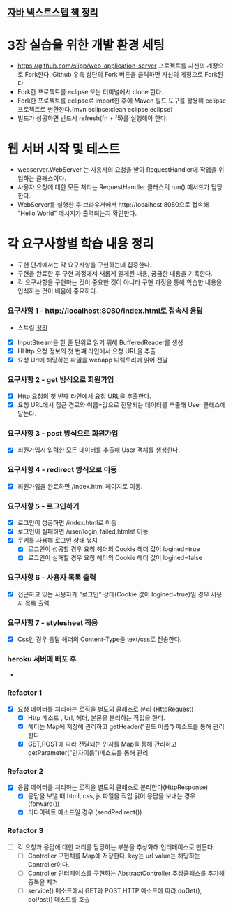 ## [자바 넥스트스텝 책 정리](http://www.yes24.com/Product/Goods/31869154)

# 3장 실습을 위한 개발 환경 세팅

* https://github.com/slipp/web-application-server 프로젝트를 자신의 계정으로 Fork한다. Github 우측 상단의 Fork 버튼을 클릭하면 자신의 계정으로 Fork된다.
* Fork한 프로젝트를 eclipse 또는 터미널에서 clone 한다.
* Fork한 프로젝트를 eclipse로 import한 후에 Maven 빌드 도구를 활용해 eclipse 프로젝트로 변환한다.(mvn eclipse:clean eclipse:eclipse)
* 빌드가 성공하면 반드시 refresh(fn + f5)를 실행해야 한다.

# 웹 서버 시작 및 테스트

* webserver.WebServer 는 사용자의 요청을 받아 RequestHandler에 작업을 위임하는 클래스이다.
* 사용자 요청에 대한 모든 처리는 RequestHandler 클래스의 run() 메서드가 담당한다.
* WebServer를 실행한 후 브라우저에서 http://localhost:8080으로 접속해 "Hello World" 메시지가 출력되는지 확인한다.

# 각 요구사항별 학습 내용 정리

* 구현 단계에서는 각 요구사항을 구현하는데 집중한다.
* 구현을 완료한 후 구현 과정에서 새롭게 알게된 내용, 궁금한 내용을 기록한다.
* 각 요구사항을 구현하는 것이 중요한 것이 아니라 구현 과정을 통해 학습한 내용을 인식하는 것이 배움에 중요하다.

### 요구사항 1 - http://localhost:8080/index.html로 접속시 응답

* 스트림 [정리](https://www.notion.so/dongguridong/TIL-6ce5d06c0cb347d9bfb8cee0c28b30e5)

- [x] InputStream을 한 줄 단위로 읽기 위해 BufferedReader를 생성
- [x] HHttp 요청 정보의 첫 번쨰 라인에서 요청 URL을 추출
- [x] 요청 Url에 해당하는 파일을 webapp 디렉토리에 읽어 전달

### 요구사항 2 - get 방식으로 회원가입

- [x] Http 요청의 첫 번째 라인에서 요청 URL을 추출한다.
- [x] 요청 URL에서 접근 경로와 이름=값으로 전달되는 데이터를 추출해 User 클래스에 담는다.

### 요구사항 3 - post 방식으로 회원가입

- [x] 회원가입시 입력한 모든 데이터를 추출해 User 객체를 생성한다.

### 요구사항 4 - redirect 방식으로 이동

- [x] 회원가입을 완료하면 /index.html 페이지로 이동.

### 요구사항 5 - 로그인하기

- [X] 로그인이 성공하면 /index.html로 이동
- [x] 로그인이 실패하면 /user/login_failed.html로 이동
- [x] 쿠키를 사용해 로그인 상태 유지
    - [x] 로그인이 성공할 경우 요청 헤더의 Cookie 헤더 값이 logined=true
    - [x] 로그인이 실패할 경우 요청 헤더의 Cookie 헤더 값이 logined=false

### 요구사항 6 - 사용자 목록 출력

- [X] 접근하고 있는 사용자가 "로그인" 상태(Cookie 값이 logined=true)일 경우 사용자 목록 출력

### 요구사항 7 - stylesheet 적용

- [X] Css인 경우 응답 헤더의 Content-Type을 text/css로 전송한다.

### heroku 서버에 배포 후

*

### Refactor 1

- [X] 요청 데이터를 처리하는 로직을 별도의 클래스로 분리 (HttpRequest)
    - [X] Http 메소드 , Url, 헤더, 본문을 분리하는 작업을 한다.
    - [X] 헤더는 Map에 저장해 관리하고 getHeader("필드 이름") 메소드를 통해 관리한다
    - [X] GET,POST에 따라 전달되는 인자를 Map을 통해 관리하고 getParameter("인자이름")메소드를 통해 관리

### Refactor 2

- [X] 응답 데이터를 처리하는 로직을 별도의 클래스로 분리한다(HttpResponse)
    - [X] 응답을 보낼 때 html, css, js 파일을 직업 읽어 응답을 보내는 경우 (forward())
    - [X] 리다이렉트 메소드일 경우 (sendRedirect())

### Refactor 3

- [ ] 각 요청과 응답에 대한 처리를 담당하는 부분을 추상화해 인터페이스로 만든다.
    - [ ] Controller 구현체를 Map에 저장한다. key는 url value는 해당하는 Controller이다.
    - [ ] Controller 인터페이스를 구현하는 AbstractController 추상클래스를 추가해 중복을 제거
    - [ ] service() 메소드에서 GET과 POST HTTP 메소드에 따라 doGet(), doPost() 메소드를 호출
